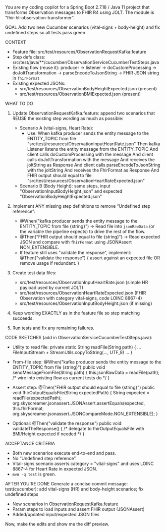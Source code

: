 You are my coding copilot for a Spring Boot 2.7.18 / Java 11 project that transforms Observation messages to FHIR R4 using JOLT. The module is “fhir-hl-observation-transformer”.

GOAL
Add two new Cucumber scenarios (vital-signs + body-height) and fix undefined steps so all tests pass green.

CONTEXT
- Feature file: src/test/resources/ObservationRequestKafka.feature
- Step defs class: src/test/java/**/cucumber/ObservationServiceCucumberTestSteps.java
- Existing flow (reuse it): producer → listener → doCustomProcessing → doJoltTransformation → parseEncodeToJsonString → FHIR JSON string in `fhirFormat`
- Existing expected JSONs: 
  - src/test/resources/ObservationBodyHeightExpected.json (present)
  - src/test/resources/ObservationBMIExpected.json (present)

WHAT TO DO
1) Update ObservationRequestKafka.feature: append two scenarios that REUSE the existing step wording as much as possible:
   - Scenario A (vital-signs, Heart Rate):
     - Use: 
       When kafka producer sends the entity message to the ENTITY_TOPIC from file "src/test/resources/ObservationInputHeartRate.json"
       Then kafka Listener listens the entity message from the ENTITY_TOPIC
       And client calls doCustomProcessing with the message
       And client calls doJoltTransformation with the message
       And receives the joltString as Response
       And client calls parseEncodeToJsonString with the joltString
       And receives the FhirFormat as Response
       And FHIR output should equal to file "src/test/resources/ObservationHeartRateExpected.json"
   - Scenario B (Body Height): same steps, input "ObservationInputBodyHeight.json" and expected "ObservationBodyHeightExpected.json"

2) Implement ANY missing step definitions to remove “Undefined step reference”:
   - @When("kafka producer sends the entity message to the ENTITY_TOPIC from file {string}")
     -> Read file into `jsonRawData` (or the variable the pipeline expects) to drive the rest of the flow.
   - @Then("FHIR output should equal to file {string}")
     -> Read expected JSON and compare with `fhirFormat` using JSONAssert NON_EXTENSIBLE.
   - If feature still uses "validate the response", implement:
     @Then("validate the response") { assert against an expected file OR remove usage if redundant. }

3) Create test data files:
   - src/test/resources/ObservationInputHeartRate.json  (simple HR payload used by current JOLT)
   - src/test/resources/ObservationHeartRateExpected.json (FHIR Observation with category vital-signs, code LOINC 8867-4)
   - src/test/resources/ObservationInputBodyHeight.json (if missing)

4) Keep wording EXACTLY as in the feature file so step matching succeeds.

5) Run tests and fix any remaining failures.

CODE SKETCHES (add in ObservationServiceCucumberTestSteps.java):
- Utility to read file:
  private static String readFile(String path) { ... FileInputStream + StreamUtils.copyToString(..., UTF_8) ... }

- From-file step:
  @When("kafka producer sends the entity message to the ENTITY_TOPIC from file {string}")
  public void sendMessageFromFile(String path) { this.jsonRawData = readFile(path); /* wire into existing flow as current tests do */ }

- Assert step:
  @Then("FHIR output should equal to file {string}")
  public void fhirOutputEqualsFile(String expectedPath) {
      String expected = readFile(expectedPath);
      org.skyscreamer.jsonassert.JSONAssert.assertEquals(expected, this.fhirFormat, org.skyscreamer.jsonassert.JSONCompareMode.NON_EXTENSIBLE);
  }

- Optional:
  @Then("validate the response")
  public void validateTheResponse() { /* delegate to fhirOutputEqualsFile with BMI/Height expected if needed */ }

ACCEPTANCE CRITERIA
- Both new scenarios execute end-to-end and pass.
- No “Undefined step reference”.
- Vital-signs scenario asserts category = "vital-signs" and uses LOINC 8867-4 for Heart Rate in expected JSON.
- `mvn -q test` is green.

AFTER YOU’RE DONE
Generate a concise commit message:
test(cucumber): add vital-signs (HR) and body-height scenarios; fix undefined steps
- New scenarios in ObservationRequestKafka.feature
- Param steps to load inputs and assert FHIR output (JSONAssert)
- Added/updated input/expected JSON files

Now, make the edits and show me the diff preview.